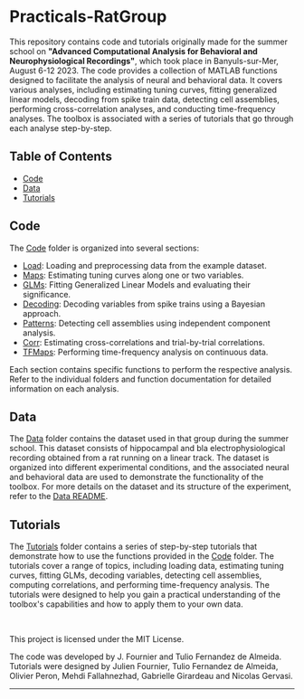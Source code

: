 # Practicals-RatGroup
This repository contains code and tutorials originally made for the summer school on **"Advanced Computational Analysis for Behavioral and Neurophysiological Recordings"**, which took place in Banyuls-sur-Mer, August 6-12 2023. The code provides a collection of MATLAB functions designed to facilitate the analysis of neural and behavioral data. It covers various analyses, including estimating tuning curves, fitting generalized linear models, decoding from spike train data, detecting cell assemblies, performing cross-correlation analyses, and conducting time-frequency analyses. The toolbox is associated with a series of tutorials that go through each analyse step-by-step.

## Table of Contents

- [Code](/Code)
- [Data](/Data)
- [Tutorials](/Tutorials)

## Code

The [Code](/Code) folder is organized into several sections:
- [Load](/Code/Load): Loading and preprocessing data from the example dataset.
- [Maps](/Code/Maps): Estimating tuning curves along one or two variables.
- [GLMs](/Code/GLMs): Fitting Generalized Linear Models and evaluating their significance.
- [Decoding](/Code/Decoding): Decoding variables from spike trains using a Bayesian approach.
- [Patterns](/Code/Patterns): Detecting cell assemblies using independent component analysis.
- [Corr](/Code/Corr): Estimating cross-correlations and trial-by-trial correlations.
- [TFMaps](/Code/TFMaps): Performing time-frequency analysis on continuous data.

Each section contains specific functions to perform the respective analysis. Refer to the individual folders and function documentation for detailed information on each analysis.

## Data

The [Data](/Data) folder contains the dataset used in that group during the summer school. This dataset consists of hippocampal and bla electrophysiological recording obtained from a rat running on a linear track. The dataset is organized into different experimental conditions, and the associated neural and behavioral data are used to demonstrate the functionality of the toolbox. For more details on the dataset and its structure of the experiment, refer to the [Data README](/Data/Readme.md).

## Tutorials

The [Tutorials](/Tutorials) folder contains a series of step-by-step tutorials that demonstrate how to use the functions provided in the [Code](/Code) folder. The tutorials cover a range of topics, including loading data, estimating tuning curves, fitting GLMs, decoding variables, detecting cell assemblies, computing correlations, and performing time-frequency analysis.
The tutorials were designed to help you gain a practical understanding of the toolbox's capabilities and how to apply them to your own data.

<br>

This project is licensed under the MIT License.

The code was developed by J. Fournier and Tulio Fernandez de Almeida. Tutorials were designed by Julien Fournier, Tulio Fernandez de Almeida, Olivier Peron, Mehdi Fallahnezhad, Gabrielle Girardeau and Nicolas Gervasi. 

---

